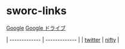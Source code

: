 # sworc-links

[Google](http://www.google.co.jp/) [Google ドライブ](https://drive.google.com/drive)

| ------------- | ------------- |
| [twitter](https://twitter.com/i/flow/login)  | [nifty](https://mail.nifty.com/mailer/)  |

